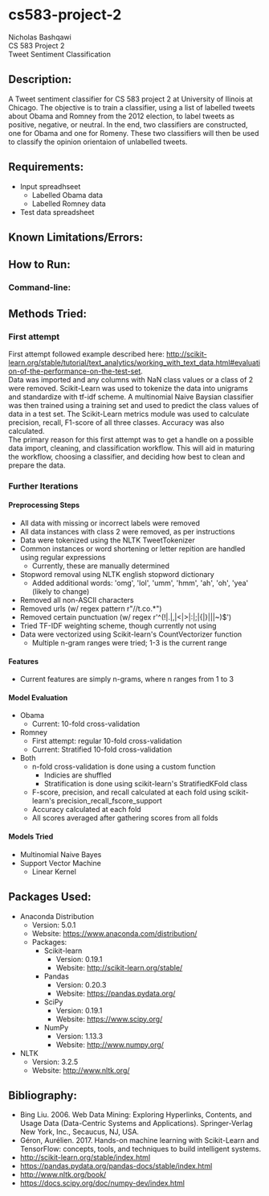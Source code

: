 # cs583-project-2
Nicholas Bashqawi  
CS 583 Project 2  
Tweet Sentiment Classification  



## Description:
A Tweet sentiment classifier for CS 583 project 2 at University of Ilinois at Chicago. The objective is to train a classifier, using a list of labelled tweets about Obama and Romney from the 2012 election, to label tweets as positive, negative, or neutral. In the end, two classifiers are constructed, one for Obama and one for Romeny. These two classifiers will then be used to classify the opinion orientaion of unlabelled tweets.

## Requirements:
* Input spreadhseet
  * Labelled Obama data
  * Labelled Romney data
* Test data spreadsheet

## Known Limitations/Errors:

## How to Run:
### Command-line:

## Methods Tried:
### First attempt
First attempt followed example described here: http://scikit-learn.org/stable/tutorial/text_analytics/working_with_text_data.html#evaluation-of-the-performance-on-the-test-set.  
Data was imported and any columns with NaN class values or a class of 2 were removed. Scikit-Learn was used to tokenize the data into unigrams and standardize with tf-idf scheme. A multinomial Naive Baysian classifier was then trained using a training set and used to predict the class values of data in a test set. The Scikit-Learn metrics module was used to calculate precision, recall, F1-score of all three classes. Accuracy was also calculated.  
The primary reason for this first attempt was to get a handle on a possible data import, cleaning, and classification workflow. This will aid in maturing the workflow, choosing a classifier, and deciding how best to clean and prepare the data.

### Further Iterations
#### Preprocessing Steps
* All data with missing or incorrect labels were removed
* All data instances with class 2 were removed, as per instructions
* Data were tokenized using the NLTK TweetTokenizer
* Common instances or word shortening or letter repition are handled using regular expressions
  * Currently, these are manually determined
* Stopword removal using NLTK english stopword dictionary
  * Added additional words: 'omg', 'lol', 'umm', 'hmm', 'ah', 'oh', 'yea' (likely to change)
* Removed all non-ASCII characters
* Removed urls (w/ regex pattern r"//t\.co.*")
* Removed certain punctuation (w/ regex r'^(!|\.|,|<|>|:|;|{|}|\||~)$') 
* Tried TF-IDF weighting scheme, though currently not using
* Data were vectorized using Scikit-learn's CountVectorizer function
  * Multiple n-gram ranges were tried; 1-3 is the current range


#### Features
* Current features are simply n-grams, where n ranges from 1 to 3

#### Model Evaluation
* Obama
  * Current: 10-fold cross-validation
* Romney
  * First attempt: regular 10-fold cross-validation
  * Current: Stratified 10-fold cross-validation
* Both
  * n-fold cross-validation is done using a custom function
    * Indicies are shuffled
    * Stratification is done using scikit-learn's StratifiedKFold class
  * F-score, precision, and recall calculated at each fold using scikit-learn's precision_recall_fscore_support
  * Accuracy calculated at each fold
  * All scores averaged after gathering scores from all folds

#### Models Tried
* Multinomial Naive Bayes
* Support Vector Machine
  * Linear Kernel

## Packages Used:
* Anaconda Distribution
  * Version: 5.0.1
  * Website: https://www.anaconda.com/distribution/
  * Packages:
    * Scikit-learn
      * Version: 0.19.1
      * Website: http://scikit-learn.org/stable/
    * Pandas
      * Version: 0.20.3
      * Website: https://pandas.pydata.org/
    * SciPy
      * Version: 0.19.1
      * Website: https://www.scipy.org/
    * NumPy
      * Version: 1.13.3
      * Website: http://www.numpy.org/
* NLTK
  * Version: 3.2.5
  * Website: http://www.nltk.org/
    
## Bibliography:
* Bing Liu. 2006. Web Data Mining: Exploring Hyperlinks, Contents, and Usage Data (Data-Centric Systems and Applications). Springer-Verlag New York, Inc., Secaucus, NJ, USA.
* Géron, Aurélien. 2017. Hands-on machine learning with Scikit-Learn and TensorFlow: concepts, tools, and techniques to build intelligent systems.
* http://scikit-learn.org/stable/index.html
* https://pandas.pydata.org/pandas-docs/stable/index.html
* http://www.nltk.org/book/
* https://docs.scipy.org/doc/numpy-dev/index.html
